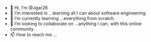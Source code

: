 - 👋 Hi, I’m @Jgar26
- 👀 I’m interested in ...learning all I can about software engineering. 
- 🌱 I’m currently learning ...everything from scratch.
- 💞️ I’m looking to collaborate on ...anything I can, with this online community. 
- 📫 How to reach me ...

<!---
Jgar26/Jgar26 is a ✨ special ✨ repository because its `README.md` (this file) appears on your GitHub profile.
You can click the Preview link to take a look at your changes.
--->
